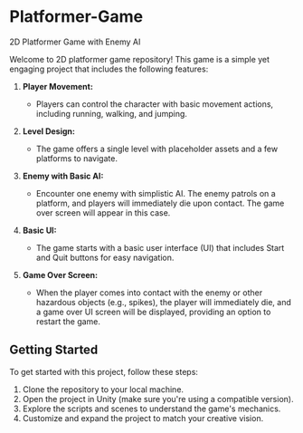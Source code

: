 # Platformer-Game
 2D Platformer Game with Enemy AI

Welcome to 2D platformer game repository! This game is a simple yet engaging project that includes the following features:

1. **Player Movement:**
   - Players can control the character with basic movement actions, including running, walking, and jumping.

2. **Level Design:**
   - The game offers a single level with placeholder assets and a few platforms to navigate.

3. **Enemy with Basic AI:**
   - Encounter one enemy with simplistic AI. The enemy patrols on a platform, and players will immediately die upon contact. The game over screen will appear in this case.

4. **Basic UI:**
   - The game starts with a basic user interface (UI) that includes Start and Quit buttons for easy navigation.

5. **Game Over Screen:**
   - When the player comes into contact with the enemy or other hazardous objects (e.g., spikes), the player will immediately die, and a game over UI screen will be displayed, providing an option to restart the game.

## Getting Started

To get started with this project, follow these steps:

1. Clone the repository to your local machine.
2. Open the project in Unity (make sure you're using a compatible version).
3. Explore the scripts and scenes to understand the game's mechanics.
4. Customize and expand the project to match your creative vision.

